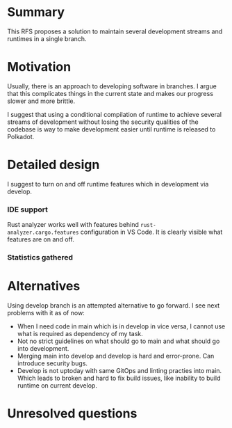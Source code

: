 # Summary

This RFS proposes a solution to maintain several development streams and runtimes in a single branch.

# Motivation


Usually, there is an approach to developing software in branches. I argue that this complicates things in the current state and makes our progress slower and more brittle.

I suggest that using a conditional compilation of runtime to achieve several streams of development without losing the security qualities of the codebase is way to make development easier until runtime is released to Polkadot.


# Detailed design

I suggest to turn on and off runtime features which in development via develop.


###

### IDE support

Rust analyzer works well with features behind `rust-analyzer.cargo.features` configuration in VS Code. It is clearly visible what features are on and off.

### Statistics gathered


# Alternatives

Using develop branch is an attempted alternative to go forward. I see next problems with it as of now:

- When I need code in main which is in develop in vice versa, I cannot use what is required as dependency of my task.
- Not no strict guidelines on what should go to main and what should go into development.
- Merging main into develop and develop is hard and error-prone. Can introduce security bugs.
- Develop is not uptoday with same GitOps and linting practies into main. Which leads to broken and hard to fix build issues, like inability to build runtime on  current develop.

# Unresolved questions

